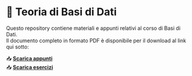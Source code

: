 # 📘 Teoria di Basi di Dati

Questo repository contiene materiali e appunti relativi al corso di Basi di Dati.  
Il documento completo in formato PDF è disponibile per il download al link qui sotto:  

📥 **[Scarica appunti](https://drive.google.com/file/d/1xzOrtUFQw64-XiAlQn0I2_47hC-_aqhv/view?usp=sharing)**<br>
📥 **[Scarica esercizi](https://drive.google.com/file/d/1G-n-A-TI5w54vyPnPxiJnrrSNAW8bdNQ/view?usp=sharing)**





